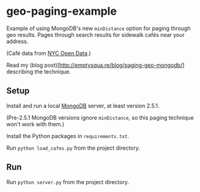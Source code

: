 geo-paging-example
==================

Example of using MongoDB's new `minDistance` option for paging through geo results.
Pages through search results for sidewalk cafés near your address.

(Café data from [NYC Open Data](https://data.cityofnewyork.us/Business/Sidewalk-Cafes/6k68-kc8u).)

Read my (blog post)[http://emptysqua.re/blog/paging-geo-mongodb/] describing the technique.

Setup
-----
Install and run a local [MongoDB](http://www.mongodb.org/downloads) server, at least version 2.5.1.

(Pre-2.5.1 MongoDB versions ignore `minDistance`, so this paging technique won't work with them.)

Install the Python packages in `requirements.txt`.

Run `python load_cafes.py` from the project directory.

Run
---

Run `python server.py` from the project directory.